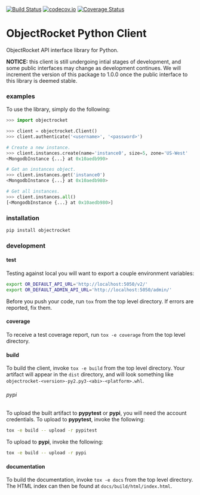 [![Build Status](https://travis-ci.org/objectrocket/python-client.svg)](https://travis-ci.org/objectrocket/python-client)
[![codecov.io](http://codecov.io/github/objectrocket/python-client/coverage.svg?branch=master)](http://codecov.io/github/objectrocket/python-client?branch=master)
[![Coverage Status](https://coveralls.io/repos/objectrocket/python-client/badge.svg?branch=master&service=github)](https://coveralls.io/github/objectrocket/python-client?branch=master)

ObjectRocket Python Client
==========================
ObjectRocket API interface library for Python.

**NOTICE:** this client is still undergoing intial stages of development, and some public interfaces may change as development continues. We will increment the version of this package to 1.0.0 once the public interface to this library is deemed stable.

### examples
To use the library, simply do the following:

```python
>>> import objectrocket

>>> client = objectrocket.Client()
>>> client.authenticate('<username>', '<password>')

# Create a new instance.
>>> client.instances.create(name='instance0', size=5, zone='US-West'
<MongodbInstance {...} at 0x10aedb990>

# Get an instances object.
>>> client.instances.get('instance0')
<MongodbInstance {...} at 0x10aedb980>

# Get all instances.
>>> client.instances.all()
[<MongodbInstance {...} at 0x10aedb980>]
```

### installation
```bash
pip install objectrocket
```

### development
#### test
Testing against local you will want to export a couple environment variables:

```bash
export OR_DEFAULT_API_URL='http://localhost:5050/v2/'
export OR_DEFAULT_ADMIN_API_URL='http://localhost:5050/admin/'
```

Before you push your code, run `tox` from the top level directory. If errors
are reported, fix them.

#### coverage
To receive a test coverage report, run `tox -e coverage` from the top level directory.

#### build
To build the client, invoke `tox -e build` from the top level directory.
Your artifact will appear in the `dist` directory, and will look
something like `objectrocket-<version>-py2.py3-<abi>-<platform>.whl`.

###### pypi
To upload the built artifact to **pypytest** or **pypi**, you will need the account credentials. To upload to **pypytest**, invoke the following:

```bash
tox -e build -- upload -r pypitest
```

To upload to **pypi**, invoke the following:

```bash
tox -e build -- upload -r pypi
```

#### documentation
To build the documentation, invoke `tox -e docs` from the top level directory.
The HTML index can then be found at `docs/build/html/index.html`.
